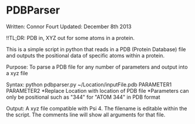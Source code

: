 PDBParser
=========
Written: Connor Fourt
Updated: December 8th 2013

!!TL;DR: PDB in, XYZ out for some atoms in a protein.

This is a simple script in python that reads in a PDB (Protein Database) file and outputs the positional data of specific atoms within a protein.


Purpose: To parse a PDB file for any number of parameters and output into a xyz file

Syntax: python pdbparser.py ~/Location/inputFile.pdb PARAMETER1 PARAMETER2
    *Replace Location with location of PDB file
    *Parameters can only be positional such as "344" for "ATOM 344" in PDB format

Output: A xyz file compatible with Psi 4. The filename is editable within the 
      the script. The comments line will show all arguments for that file.


